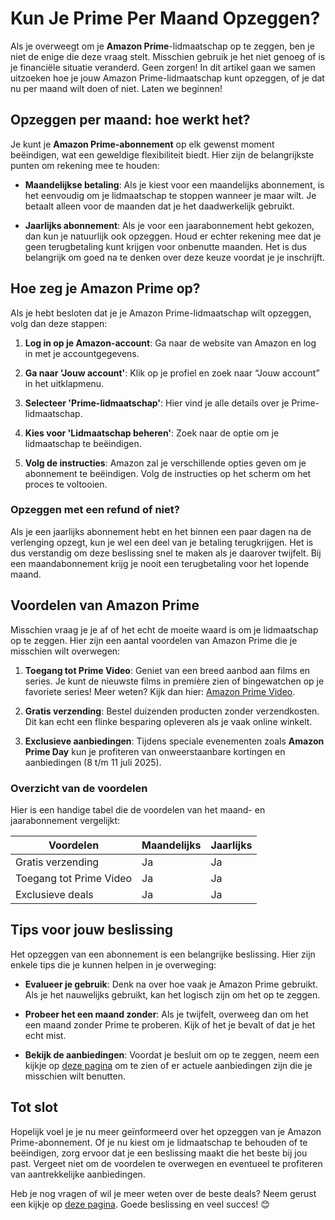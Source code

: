 # Kun Je Prime Per Maand Opzeggen?

Als je overweegt om je **Amazon Prime**-lidmaatschap op te zeggen, ben je niet de enige die deze vraag stelt. Misschien gebruik je het niet genoeg of is je financiële situatie veranderd. Geen zorgen! In dit artikel gaan we samen uitzoeken hoe je jouw Amazon Prime-lidmaatschap kunt opzeggen, of je dat nu per maand wilt doen of niet. Laten we beginnen!

## Opzeggen per maand: hoe werkt het?

Je kunt je **Amazon Prime-abonnement** op elk gewenst moment beëindigen, wat een geweldige flexibiliteit biedt. Hier zijn de belangrijkste punten om rekening mee te houden:

- **Maandelijkse betaling**: Als je kiest voor een maandelijks abonnement, is het eenvoudig om je lidmaatschap te stoppen wanneer je maar wilt. Je betaalt alleen voor de maanden dat je het daadwerkelijk gebruikt.
  
- **Jaarlijks abonnement**: Als je voor een jaarabonnement hebt gekozen, dan kun je natuurlijk ook opzeggen. Houd er echter rekening mee dat je geen terugbetaling kunt krijgen voor onbenutte maanden. Het is dus belangrijk om goed na te denken over deze keuze voordat je je inschrijft.

## Hoe zeg je Amazon Prime op?

Als je hebt besloten dat je je Amazon Prime-lidmaatschap wilt opzeggen, volg dan deze stappen:

1. **Log in op je Amazon-account**: Ga naar de website van Amazon en log in met je accountgegevens.
   
2. **Ga naar 'Jouw account'**: Klik op je profiel en zoek naar “Jouw account” in het uitklapmenu.

3. **Selecteer 'Prime-lidmaatschap'**: Hier vind je alle details over je Prime-lidmaatschap.

4. **Kies voor 'Lidmaatschap beheren'**: Zoek naar de optie om je lidmaatschap te beëindigen.

5. **Volg de instructies**: Amazon zal je verschillende opties geven om je abonnement te beëindigen. Volg de instructies op het scherm om het proces te voltooien.

### Opzeggen met een refund of niet?

Als je een jaarlijks abonnement hebt en het binnen een paar dagen na de verlenging opzegt, kun je wel een deel van je betaling terugkrijgen. Het is dus verstandig om deze beslissing snel te maken als je daarover twijfelt. Bij een maandabonnement krijg je nooit een terugbetaling voor het lopende maand.

## Voordelen van Amazon Prime

Misschien vraag je je af of het echt de moeite waard is om je lidmaatschap op te zeggen. Hier zijn een aantal voordelen van Amazon Prime die je misschien wilt overwegen:

1. **Toegang tot Prime Video**: Geniet van een breed aanbod aan films en series. Je kunt de nieuwste films in première zien of bingewatchen op je favoriete series! Meer weten? Kijk dan hier: [Amazon Prime Video](https://amzn.to/44lnnKN).

2. **Gratis verzending**: Bestel duizenden producten zonder verzendkosten. Dit kan echt een flinke besparing opleveren als je vaak online winkelt.

3. **Exclusieve aanbiedingen**: Tijdens speciale evenementen zoals **Amazon Prime Day** kun je profiteren van onweerstaanbare kortingen en aanbiedingen (8 t/m 11 juli 2025).

### Overzicht van de voordelen

Hier is een handige tabel die de voordelen van het maand- en jaarabonnement vergelijkt:

| Voordelen              | Maandelijks | Jaarlijks |
|-----------------------|-------------|-----------|
| Gratis verzending      | Ja          | Ja        |
| Toegang tot Prime Video| Ja          | Ja        |
| Exclusieve deals       | Ja          | Ja        |

## Tips voor jouw beslissing

Het opzeggen van een abonnement is een belangrijke beslissing. Hier zijn enkele tips die je kunnen helpen in je overweging:

- **Evalueer je gebruik**: Denk na over hoe vaak je Amazon Prime gebruikt. Als je het nauwelijks gebruikt, kan het logisch zijn om het op te zeggen.

- **Probeer het een maand zonder**: Als je twijfelt, overweeg dan om het een maand zonder Prime te proberen. Kijk of het je bevalt of dat je het echt mist.

- **Bekijk de aanbiedingen**: Voordat je besluit om op te zeggen, neem een kijkje op [deze pagina](https://amzn.to/3ZJELHE) om te zien of er actuele aanbiedingen zijn die je misschien wilt benutten.

## Tot slot

Hopelijk voel je je nu meer geïnformeerd over het opzeggen van je Amazon Prime-abonnement. Of je nu kiest om je lidmaatschap te behouden of te beëindigen, zorg ervoor dat je een beslissing maakt die het beste bij jou past. Vergeet niet om de voordelen te overwegen en eventueel te profiteren van aantrekkelijke aanbiedingen.

Heb je nog vragen of wil je meer weten over de beste deals? Neem gerust een kijkje op [deze pagina](https://amzn.to/3ZJELHE). Goede beslissing en veel succes! 😊